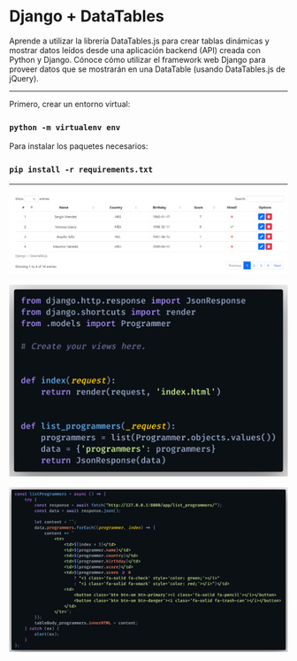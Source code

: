 # Django + DataTables

Aprende a utilizar la librería DataTables.js para crear tablas dinámicas y mostrar datos leídos desde una aplicación backend (API) creada con Python y Django. Cónoce cómo utilizar el framework web Django para proveer datos que se mostrarán en una DataTable (usando DataTables.js de jQuery).

<hr/>

Primero, crear un entorno virtual:
### `python -m virtualenv env`

Para instalar los paquetes necesarios:
### `pip install -r requirements.txt`

<hr/>

![](./preview1.PNG)
<br/><br/>
![](./preview2.png)
<br/><br/>
![](./preview3.png)

